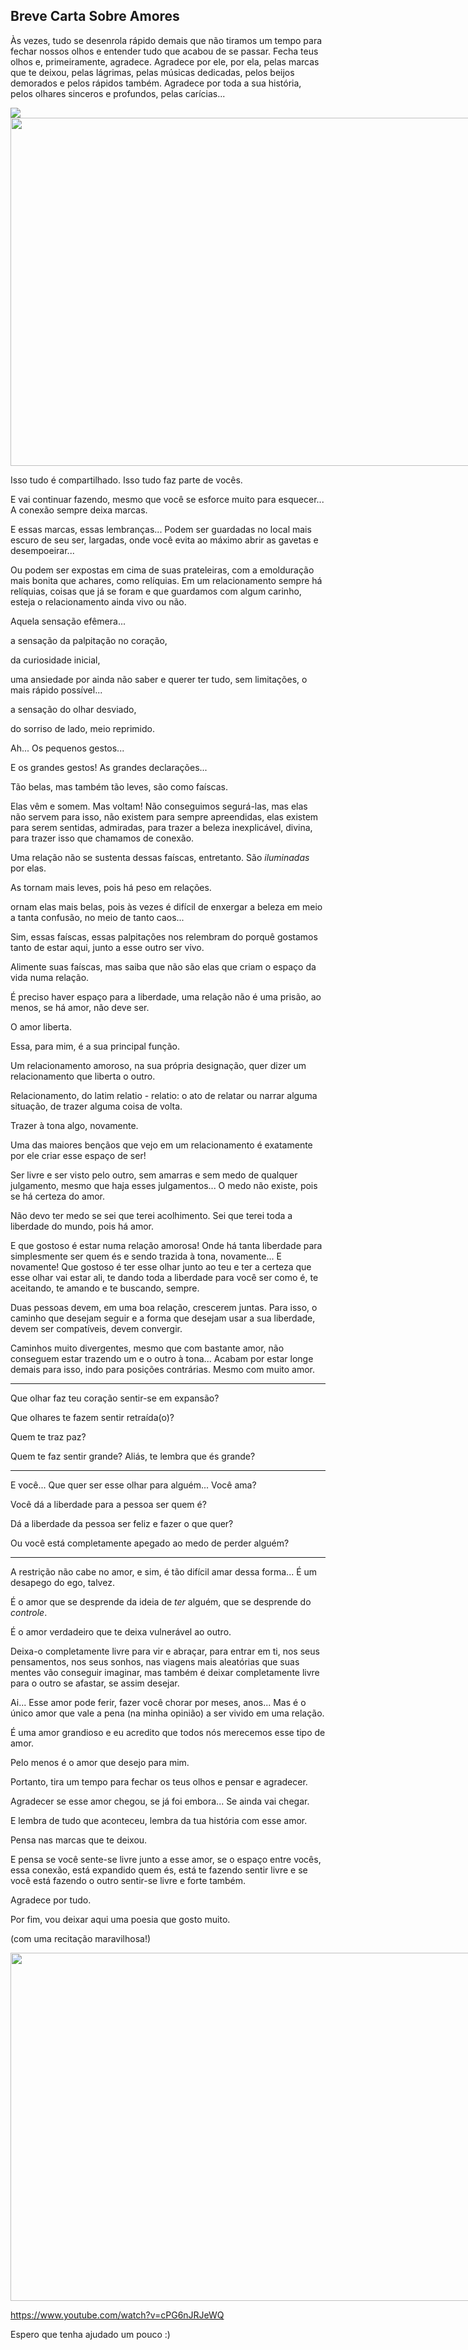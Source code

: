 ## Breve Carta Sobre Amores

Às vezes, tudo se desenrola rápido demais que não tiramos um tempo para fechar nossos olhos e entender tudo que acabou de se passar.
Fecha teus olhos e, primeiramente, agradece. Agradece por ele, por ela, pelas marcas que te deixou, pelas lágrimas, pelas músicas dedicadas, pelos beijos demorados e pelos rápidos também. Agradece por toda a sua história, pelos olhares sinceros e profundos, pelas carícias...

![](./before_sunrise-ml.png)
<button style="position:relative;cursor:pointer;width:740px;height:557px;background:none;border:none;padding:0;" aria-hidden="true"><img style="width:100%;height:100%;" data-uri="11169" src="https://pbs.twimg.com/media/CdOqn2xUMAAb-mI?format=jpg&name=large"></button>

Isso tudo é compartilhado. Isso tudo faz parte de vocês.

E vai continuar fazendo, mesmo que você se esforce muito para esquecer... A conexão sempre deixa marcas.

E essas marcas, essas lembranças... Podem ser guardadas no local mais escuro de seu ser, largadas, onde você evita ao máximo abrir as gavetas e desempoeirar...


Ou podem ser expostas em cima de suas prateleiras, com a emolduração mais bonita que achares, como relíquias.
Em um relacionamento sempre há relíquias, coisas que já se foram e que guardamos com algum carinho, esteja o relacionamento ainda vivo ou não.


Aquela sensação efêmera...

a sensação da palpitação no coração,

da curiosidade inicial,

uma ansiedade por ainda não saber e querer ter tudo, sem limitações, o mais rápido possível...

a sensação do olhar desviado,

do sorriso de lado, meio reprimido.

Ah... Os pequenos gestos...

E os grandes gestos! As grandes declarações... 

Tão belas, mas também tão leves, são como faíscas.


Elas vêm e somem. Mas voltam! Não conseguimos segurá-las, mas elas não servem para isso, não existem para sempre apreendidas, elas existem para serem sentidas, admiradas, para trazer a beleza inexplicável, divina, para trazer isso que chamamos de conexão.


Uma relação não se sustenta dessas faíscas, entretanto. São *iluminadas* por elas.

As tornam mais leves, pois há peso em relações. 

ornam elas mais belas, pois às vezes é difícil de enxergar a beleza em meio a tanta confusão, no meio de tanto caos...

Sim, essas faíscas, essas palpitações nos relembram do porquê gostamos tanto de estar aqui, junto a esse outro ser vivo.


Alimente suas faíscas, mas saiba que não são elas que criam o espaço da vida numa relação.


É preciso haver espaço para a liberdade, uma relação não é uma prisão, ao menos, se há amor, não deve ser.

O amor liberta.

Essa, para mim, é a sua principal função.

Um relacionamento amoroso, na sua própria designação, quer dizer um relacionamento que liberta o outro.


Relacionamento, do latim relatio -  relatio: o ato de relatar ou narrar alguma situação, de trazer alguma coisa de volta.

Trazer à tona algo, novamente.


Uma das maiores bençãos que vejo em um relacionamento é exatamente por ele criar esse espaço de ser!

Ser livre e ser visto pelo outro, sem amarras e sem medo de qualquer julgamento, mesmo que haja esses julgamentos... O medo não existe, pois se há certeza do amor.

Não devo ter medo se sei que terei acolhimento. Sei que terei toda a liberdade do mundo, pois há amor.


E que gostoso é estar numa relação amorosa! Onde há tanta liberdade para simplesmente ser quem és e sendo trazida à tona, novamente... E novamente! Que gostoso é ter esse olhar junto ao teu e ter a certeza que esse olhar vai estar ali, te dando toda a liberdade para você ser como é, te aceitando, te amando e te buscando, sempre.


Duas pessoas devem, em uma boa relação, crescerem juntas. Para isso, o caminho que desejam seguir e a forma que desejam usar a sua liberdade, devem ser compatíveis, devem convergir.

Caminhos muito divergentes, mesmo que com bastante amor, não conseguem estar trazendo um e o outro à tona... Acabam por estar longe demais para isso, indo para posições contrárias. Mesmo com muito amor.


---

Que olhar faz teu coração sentir-se em expansão?

Que olhares te fazem sentir retraída(o)?

Quem te traz paz?

Quem te faz sentir grande? Aliás, te lembra que és grande?


---

E você... Que quer ser esse olhar para alguém... Você ama?

Você dá a liberdade para a pessoa ser quem é?

Dá a liberdade da pessoa ser feliz e fazer o que quer?

Ou você está completamente apegado ao medo de perder alguém?


---


A restrição não cabe no amor, e sim, é tão difícil amar dessa forma... É um desapego do ego, talvez.

É o amor que se desprende da ideia de *ter* alguém, que se desprende do *controle*.

É o amor verdadeiro que te deixa vulnerável ao outro.

Deixa-o completamente livre para vir e abraçar, para entrar em ti, nos seus pensamentos, nos seus sonhos, nas viagens mais aleatórias que suas mentes vão conseguir imaginar, mas também é deixar completamente livre para o outro se afastar, se assim desejar.

Ai... Esse amor pode ferir, fazer você chorar por meses, anos... Mas é o único amor que vale a pena (na minha opinião) a ser vivido em uma relação.

É uma amor grandioso e eu acredito que todos nós merecemos esse tipo de amor.

Pelo menos é o amor que desejo para mim.



Portanto, tira um tempo para fechar os teus olhos e pensar e agradecer.

Agradecer se esse amor chegou, se já foi embora... Se ainda vai chegar.

E lembra de tudo que aconteceu, lembra da tua história com esse amor.

Pensa nas marcas que te deixou.

E pensa se você sente-se livre junto a esse amor, se o espaço entre vocês, essa conexão, está expandido quem és, está te fazendo sentir livre e se você está fazendo o outro sentir-se livre e forte também.


Agradece por tudo.


Por fim, vou deixar aqui uma poesia que gosto muito.

(com uma recitação maravilhosa!)


<button style="position:relative;cursor:pointer;width:740px;height:557px;background:none;border:none;padding:0;" aria-hidden="true"><img style="width:100%;height:100%;" data-uri="11169" src="https://www.youtube.com/watch?v=cPG6nJRJeWQ"></button>

https://www.youtube.com/watch?v=cPG6nJRJeWQ


Espero que tenha ajudado um pouco :)